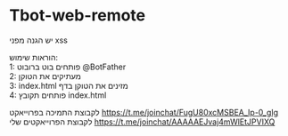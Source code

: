 # Tbot-web-remote




יש הגנה מפני xss



הוראות שימוש:
<br>
1: פותחים בוט ברובוט @BotFather
<br>
2: מעתיקים את הטוקן
<br>
3:  index.html מזינים את הטוקן בדף
<br>
4: פותחים תקובץ index.html
<br>
 



לקבוצת התמיכה בפרוייאקט
https://t.me/joinchat/FugU80xcMSBEA_Ip-0_gIg
<br>
לקבוצת הפרוייאקטים שלי
https://t.me/joinchat/AAAAAEJvaj4mWlEtJPVIXQ
